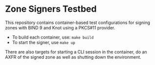 # Zone Signers Testbed

This repository contains container-based test configurations for signing zones with BIND 9 and Knot using a PKCS#11 provider.

- To build each container, use: `make build`
- To start the signer, use `make up` 

There are also targets for starting a CLI session in the container, do an AXFR of the signed zone as well as shutting down the environment.
